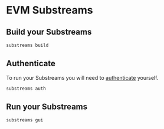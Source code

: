 # EVM Substreams

## Build your Substreams

```bash
substreams build
```

## Authenticate

To run your Substreams you will need to [authenticate](https://substreams.streamingfast.io/documentation/consume/authentication) yourself.

```bash
substreams auth
```

## Run your Substreams

```bash
substreams gui
```
